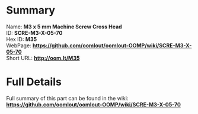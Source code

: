 
Summary
=================
  
Name: __M3 x 5 mm Machine Screw Cross Head__    
ID: __SCRE-M3-X-05-70__   
Hex ID: __M35__   
WebPage: __https://github.com/oomlout/oomlout-OOMP/wiki/SCRE-M3-X-05-70__   
Short URL: __http://oom.lt/M35__   

Full Details
==========================
Full summary of this part can be found in the wiki:   
__https://github.com/oomlout/oomlout-OOMP/wiki/SCRE-M3-X-05-70__    

